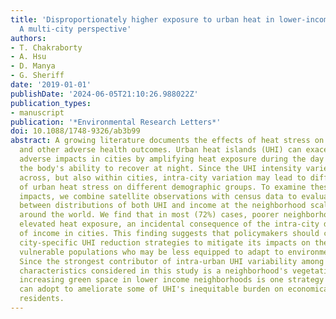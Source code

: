 ```yaml
---
title: 'Disproportionately higher exposure to urban heat in lower-income neighborhoods:
  A multi-city perspective'
authors:
- T. Chakraborty
- A. Hsu
- D. Manya
- G. Sheriff
date: '2019-01-01'
publishDate: '2024-06-05T21:10:26.988022Z'
publication_types:
- manuscript
publication: '*Environmental Research Letters*'
doi: 10.1088/1748-9326/ab3b99
abstract: A growing literature documents the effects of heat stress on premature mortality
  and other adverse health outcomes. Urban heat islands (UHI) can exacerbate these
  adverse impacts in cities by amplifying heat exposure during the day and inhibiting
  the body's ability to recover at night. Since the UHI intensity varies not only
  across, but also within cities, intra-city variation may lead to differential impact
  of urban heat stress on different demographic groups. To examine these differential
  impacts, we combine satellite observations with census data to evaluate the relationship
  between distributions of both UHI and income at the neighborhood scale for 25 cities
  around the world. We find that in most (72%) cases, poorer neighborhoods experience
  elevated heat exposure, an incidental consequence of the intra-city distribution
  of income in cities. This finding suggests that policymakers should consider designing
  city-specific UHI reduction strategies to mitigate its impacts on the most socioeconomically
  vulnerable populations who may be less equipped to adapt to environmental stressors.
  Since the strongest contributor of intra-urban UHI variability among the physical
  characteristics considered in this study is a neighborhood's vegetation density,
  increasing green space in lower income neighborhoods is one strategy urban policymakers
  can adopt to ameliorate some of UHI's inequitable burden on economically disadvantaged
  residents.
---
```

